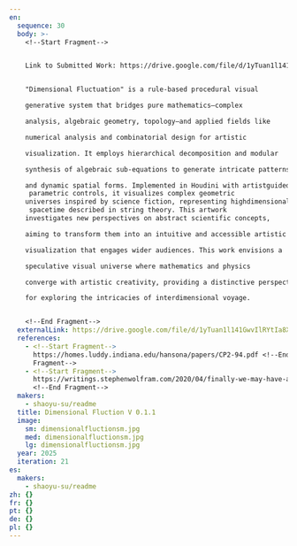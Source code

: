 ```yaml
---
en:
  sequence: 30
  body: >-
    <﻿!--Start Fragment-->


    L﻿ink to Submitted Work: https://drive.google.com/file/d/1yTuan1l141GwvIlRYtIa8XvIxUKQL5h0/view?usp=sharing


    "Dimensional Fluctuation" is a rule-based procedural visual 

    generative system that bridges pure mathematics—complex 

    analysis, algebraic geometry, topology—and applied fields like 

    numerical analysis and combinatorial design for artistic 

    visualization. It employs hierarchical decomposition and modular 

    synthesis of algebraic sub-equations to generate intricate patterns 

    and dynamic spatial forms. Implemented in Houdini with artistguided
     parametric controls, it visualizes complex geometric 
    universes inspired by science fiction, representing highdimensional
     spacetime described in string theory. This artwork 
    investigates new perspectives on abstract scientific concepts, 

    aiming to transform them into an intuitive and accessible artistic 

    visualization that engages wider audiences. This work envisions a 

    speculative visual universe where mathematics and physics 

    converge with artistic creativity, providing a distinctive perspective 

    for exploring the intricacies of interdimensional voyage. 


    <﻿!--End Fragment-->
  externalLink: https://drive.google.com/file/d/1yTuan1l141GwvIlRYtIa8XvIxUKQL5h0/view?usp=sharing
  references:
    - <﻿!--Start Fragment-->
      https://homes.luddy.indiana.edu/hansona/papers/CP2-94.pdf <!--End
      Fragment-->
    - <﻿!--Start Fragment-->
      https://writings.stephenwolfram.com/2020/04/finally-we-may-have-a-path-to-the-fundamental-theory-of-physics-and-its-beautiful/
      <!--End Fragment-->
  makers:
    - shaoyu-su/readme
  title: Dimensional Fluction V 0.1.1
  image:
    sm: dimensionalfluctionsm.jpg
    med: dimensionalfluctionsm.jpg
    lg: dimensionalfluctionsm.jpg
  year: 2025
  iteration: 21
es:
  makers:
    - shaoyu-su/readme
zh: {}
fr: {}
pt: {}
de: {}
pl: {}
---
```

